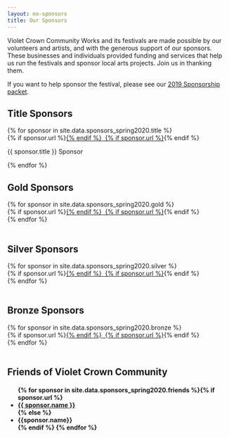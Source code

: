 ```yaml
---
layout: no-sponsors
title: Our Sponsors
---
```


Violet Crown Community Works and its festivals are made possible by our
volunteers and artists, and with the generous support of our sponsors. These
businesses and individuals provided funding and services that help us run the
festivals and sponsor local arts projects.  Join us in thanking them.

If you want to help sponsor the festival, please see our <a href="docs/VCF%202019%20sponsorship%20packet.pdf">2019 Sponsorship packet</a>.

## Title Sponsors
<!-- $1000 and up -->

<div class="container">
<div class="row">
{% for sponsor in site.data.sponsors_spring2020.title %}
<div class="col-md-3 text-center">
    {% if sponsor.url %}<a href="{{ sponsor.url }}" target="_blank">{% endif %}
    <img class="img-rounded" src="{{ sponsor.img }}" alt="" title="{{ sponsor.name }}">
    {% if sponsor.url %}</a>{% endif %}<p>{{ sponsor.title }} Sponsor</p>
</div>
{% endfor %}
</div>
</div>

## Gold Sponsors
<!-- $500 and up -->

<div class="container">
<div class="row">
{% for sponsor in site.data.sponsors_spring2020.gold %}
<div class="col-md-3 text-center">
    {% if sponsor.url %}<a href="{{ sponsor.url }}" target="_blank">{% endif %}
    <img class="img-rounded" src="{{ sponsor.img }}" alt="" title="{{ sponsor.name }}">
    {% if sponsor.url %}</a>{% endif %}
</div>
{% endfor %}
</div>
</div>
<br>

## Silver Sponsors
<!-- $250 to $499 -->

<div class="container">
<div class="row">
{% for sponsor in site.data.sponsors_spring2020.silver %}
<div class="col-md-3 text-center">
    {% if sponsor.url %}<a href="{{ sponsor.url }}" target="_blank">{% endif %}
    <img class="img-rounded" src="{{ sponsor.img }}" alt="" title="{{ sponsor.name }}">
    {% if sponsor.url %}</a>{% endif %}
</div>
{% endfor %}
</div>
</div>
<br>

## Bronze Sponsors
<!-- $100 to $249 -->

<div class="container">
<div class="row">
{% for sponsor in site.data.sponsors_spring2020.bronze %}
<div class="col-md-3 text-center">
    {% if sponsor.url %}<a href="{{ sponsor.url }}" target="_blank">{% endif %}
    <img class="img-rounded" src="{{ sponsor.img }}" alt="" title="{{ sponsor.name }}">
    {% if sponsor.url %}</a>{% endif %}
</div>
{% endfor %}
</div>
</div>
<br>

## Friends of Violet Crown Community
<!-- $50 to $99 -->
<h4><ul>{% for sponsor in site.data.sponsors_spring2020.friends %}{% if sponsor.url %}<li><a href="{{ sponsor.url }}">{{ sponsor.name }}</a></li>{% else %}<li> {{sponsor.name}}</li>{% endif %}
{% endfor %}</ul></h4>
